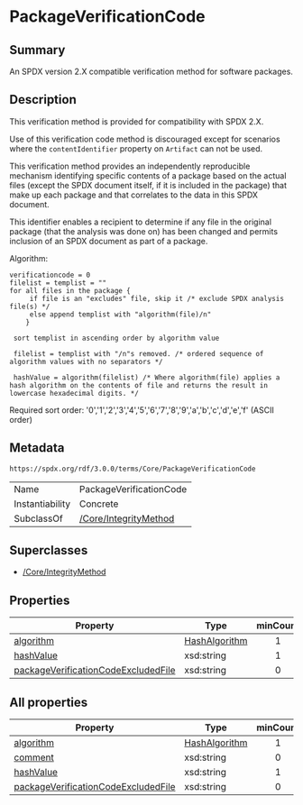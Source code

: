 <!-- Automatically generated by spec-parser v2.3.0 on 2024-07-16T15:00:52.540788+00:00 -->
<!-- SPDX-License-Identifier: Community-Spec-1.0 -->

# PackageVerificationCode

## Summary

An SPDX version 2.X compatible verification method for software packages.


## Description

This verification method is provided for compatibility with SPDX 2.X.

Use of this verification code method is discouraged except for scenarios where the `contentIdentifier` property on `Artifact` can not be used.

This verification method provides an independently reproducible mechanism identifying specific contents of a package based on the actual files (except the SPDX document itself, if it is included in the package) that make up each package and that correlates to the data in this SPDX document.

This identifier enables a recipient to determine if any file in the original package (that the analysis was done on) has been changed and permits inclusion of an SPDX document as part of a package.

Algorithm:

    verificationcode = 0
    filelist = templist = ""
    for all files in the package {
         if file is an "excludes" file, skip it /* exclude SPDX analysis file(s) */
         else append templist with "algorithm(file)/n"
        }
        
     sort templist in ascending order by algorithm value
     
     filelist = templist with "/n"s removed. /* ordered sequence of algorithm values with no separators */
     
     hashValue = algorithm(filelist) /* Where algorithm(file) applies a hash algorithm on the contents of file and returns the result in lowercase hexadecimal digits. */

Required sort order: '0','1','2','3','4','5','6','7','8','9','a','b','c','d','e','f' (ASCII order)


## Metadata

`https://spdx.org/rdf/3.0.0/terms/Core/PackageVerificationCode`


| | |
|---|---|
| Name | PackageVerificationCode |
| Instantiability | Concrete |
| SubclassOf | [/Core/IntegrityMethod](../../Core/Classes/IntegrityMethod.md) |


## Superclasses

* [/Core/IntegrityMethod](../../Core/Classes/IntegrityMethod.md)




## Properties

| Property | Type | minCount | maxCount |
|---|---|:---:|:---:|
| [algorithm](../Properties/algorithm.md) | [HashAlgorithm](../Vocabularies/HashAlgorithm.md) | 1 | 1 |
| [hashValue](../Properties/hashValue.md) | xsd:string | 1 | 1 |
| [packageVerificationCodeExcludedFile](../Properties/packageVerificationCodeExcludedFile.md) | xsd:string | 0 | * |



## All properties

| Property | Type | minCount | maxCount |
|---|---|:---:|:---:|
| [algorithm](../../Core/Properties/algorithm.md) | [HashAlgorithm](../../Core/Vocabularies/HashAlgorithm.md) | 1 | 1 |
| [comment](../../Core/Properties/comment.md) | xsd:string | 0 | 1 |
| [hashValue](../../Core/Properties/hashValue.md) | xsd:string | 1 | 1 |
| [packageVerificationCodeExcludedFile](../../Core/Properties/packageVerificationCodeExcludedFile.md) | xsd:string | 0 | * |



